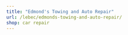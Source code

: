 ```yaml
---
title: "Edmond's Towing and Auto Repair"
url: /lebec/edmonds-towing-and-auto-repair/
shop: car repair
---
```

